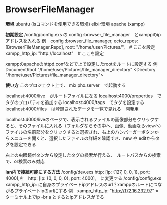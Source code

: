 # BrowserFileManager

**環境**
  ubuntu (lsコマンドを使用できる環境)
  elixir環境
  apache (xampp)

**初期設定**
  /config/config.exs の config :browser_file_manager　とxamppのipアドレスを入れる
  例　config :browser_file_manager,
        ecto_repos: [BrowserFileManager.Repo],
        root: "/home/user/Pictures/",　# ここを設定
        xampp_http_ip: "http://localhost"　# ここを設定
  
  xamppのapacheのhttpd.confなどで上で設定したrootをルートに設定する
  例　DocumentRoot "/home/user/Pictures/file_manager_directory"
      <Directory "/home/user/Pictures/file_manager_directory">

**使い方**
  このプロジェクト上で、 mix phx.server　で起動する

  localhost:4000/live　がルートファイルになる
  localhost:4000/properties　でタグのプロパティを追加する
  localhost:4000/tags　でタグを設定する
  localhost:4000/files　は登録されたデータを一覧で見れる　開発用

  localhost:4000/liveのページで、表示されるファイルの画像部分をクリックすると、そのファイルに入れる（フォルダならその中へ、画像、動画ならviewへ)
  ファイルの名前部分をクリックすると選択され、右上のハンバーガーボタンからメニューを開くと、選択したファイルの詳細を確認でき、new や editからタグを設定できる

  右上の虫眼鏡ボタンから設定したタグの検索が行える、　ルートパスからの検索で、or検索のみ対応

**lan内で接続可能にする方法**
  /config/dev.exs
    http: [ip: {127, 0, 0, 1}, port: 4000],を　http: [ip: {0, 0, 0, 0}, port: 4000],　に変更する
  /config/config.exs
    xampp_http_ip: に自身のプライベートipアドレスのurl？xamppのルートにつながるプライベートipのurlにする
    例　xampp_http_ip: "http://172.16.232.97"
    ※　ターミナル上でip -br a とするとipアドレスがでる
